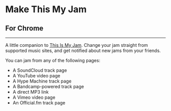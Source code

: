# Make This My Jam
## For Chrome
-------------

A little companion to [This Is My Jam]. Change your jam straight from supported music sites, and get notified about new jams from your friends.

You can jam from any of the following pages:

- A SoundCloud track page
- A YouTube video page
- A Hype Machine track page
- A Bandcamp-powered track page
- A direct MP3 link
- A Vimeo video page
- An Official.fm track page

[This Is My Jam]: http://www.thisismyjam.com

